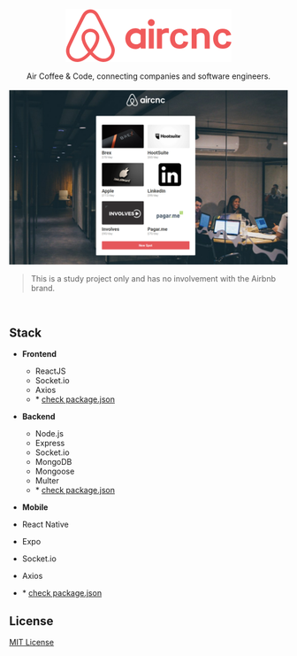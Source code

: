 <p align="center">
  <img src="mobile/src/assets/logo@2x.png" />
</p>

<p align="center">
  Air Coffee & Code, connecting companies and software engineers.
  <br/>
  <br/>

  <img src="dashboard.png" alt="project dashboard"/>

  >This is a study project only and has no involvement with the Airbnb brand.
</p>
<br/>

## Stack

- **Frontend**
  - ReactJS
  - Socket.io
  - Axios
  - \* [check package.json](/frontend/package.json)

- **Backend**
  - Node.js
  - Express
  - Socket.io
  - MongoDB
  - Mongoose
  - Multer
  - \* [check package.json](/backend/package.json)
  
 - **Mobile**
  - React Native
  - Expo
  - Socket.io
  - Axios
  - \* [check package.json](/mobile/package.json)  

## License
[MIT License](https://github.com/richardsheid/aircnc/blob/master/LICENSE)
